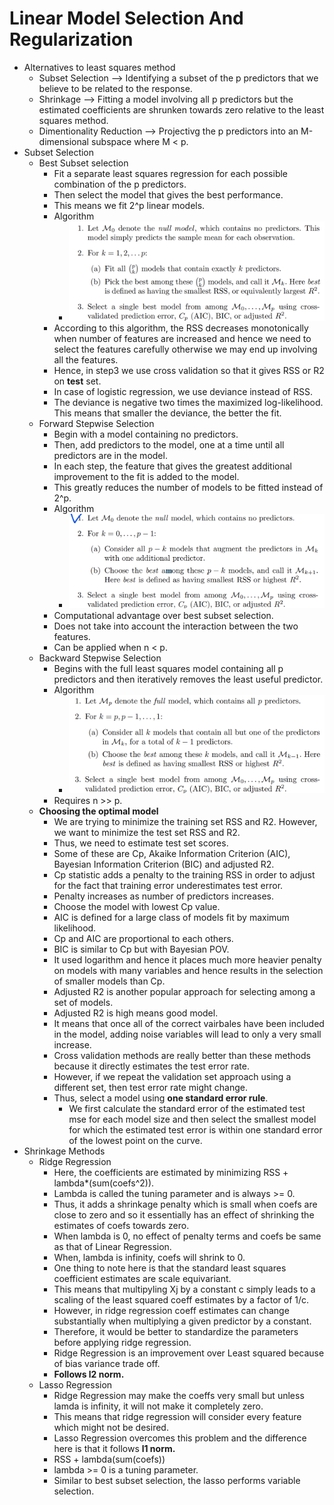 # Linear Model Selection And Regularization
* Alternatives to least squares method
    * Subset Selection --> Identifying a subset of the p predictors that we believe to be related to the response.
    * Shrinkage --> Fitting a model involving all p predictors but the estimated coefficients are shrunken towards zero relative to the least squares method.
    * Dimentionality Reduction --> Projectivg the p predictors into an M-dimensional subspace where M < p.
* Subset Selection
    * Best Subset selection
        * Fit a separate least squares regression for each possible combination of the p predictors.
        * Then select the model that gives the best performance.
        * This means we fit 2^p linear models.
        * Algorithm
            * ![Algorithm_Best_Subset_Selection](../assets/images/Algorithm_Best_Subset_Selection.png)
        * According to this algorithm, the RSS decreases monotonically when number of features are increased and hence we need to select the features carefully otherwise we may end up involving all the features.
        * Hence, in step3 we use cross validation so that it gives RSS or R2 on **test** set.
        * In case of logistic regression, we use deviance instead of RSS.
        * The deviance is negative two times the maximized log-likelihood. This means that smaller the deviance, the better the fit.
    * Forward Stepwise Selection
        * Begin with a model containing no predictors.
        * Then, add predictors to the model, one at a time until all predictors are in the model.
        * In each step, the feature that gives the greatest additional improvement to the fit is added to the model.
        * This greatly reduces the number of models to be fitted instead of 2^p.
        * Algorithm
            * ![Algorithm_Forward_Stepwise_Selection](../assets/images/Algorithm_Forward_Stepwise_Selection.png)
        * Computational advantage over best subset selection.
        * Does not take into account the interaction between the two features.
        * Can be applied when n < p.
    * Backward Stepwise Selection
        * Begins with the full least squares model containing all p predictors and then iteratively removes the least useful predictor.
        * Algorithm
            * ![Algorithm_Backward_Stepwise_Selection](../assets/images/Algorithm_Backward_Stepwise_Selection.png)
        * Requires n >> p.
    * **Choosing the optimal model**
        * We are trying to minimize the training set RSS and R2. However, we want to minimize the test set RSS and R2.
        * Thus, we need to estimate test set scores.
        * Some of these are Cp, Akaike Information Criterion (AIC), Bayesian Information Criterion (BIC) and adjusted R2.
        * Cp statistic adds a penalty to the training RSS in order to adjust for the fact that training error underestimates test error.
        * Penalty increases as number of predictors increases.
        * Choose the model with lowest Cp value.
        * AIC is defined for a large class of models fit by maximum likelihood.
        * Cp and AIC are proportional to each others.
        * BIC is similar to Cp but with Bayesian POV.
        * It used logarithm and hence it places much more heavier penalty on models with many variables and hence results in the selection of smaller models than Cp.
        * Adjusted R2 is another popular approach for selecting among a set of models.
        * Adjusted R2 is high means good model.
        * It means that once all of the correct vairbales have been included in the model, adding noise variables will lead to only a very small increase.
        * Cross validation methods are really better than these methods because it directly estimates the test error rate.
        * However, if we repeat the validation set approach using a different set, then test error rate might change.
        * Thus, select a model using **one standard error rule**.
            * We first calculate the standard error of the estimated test mse for each model size and then select the smallest model for which the estimated test error is within one standard error of the lowest point on the curve.
* Shrinkage Methods
    * Ridge Regression
        * Here, the coefficients are estimated by minimizing RSS + lambda*(sum(coefs^2)).
        * Lambda is called the tuning parameter and is always >= 0.
        * Thus, it adds a shrinkage penalty which is small when coefs are close to zero and so it essentially has an effect of shrinking the estimates of coefs towards zero.
        * When lambda is 0, no effect of penalty terms and coefs be same as that of Linear Regression.
        * When, lambda is infinity, coefs will shrink to 0.
        * One thing to note here is that the standard least squares coefficient estimates are scale equivariant.
        * This means that multipyling Xj by a constant c simply leads to a scaling of the least squared coeff estimates by a factor of 1/c.
        * However, in ridge regression coeff estimates can change substantially when multiplying a given predictor by a constant.
        * Therefore, it would be better to standardize the parameters before applying ridge regression.
        * Ridge Regression is an improvement over Least squared because of bias variance trade off.
        * **Follows l2 norm.**
    * Lasso Regression
        * Ridge Regression may make the coeffs very small but unless lamda is infinity, it will not make it completely zero.
        * This means that ridge regression will consider every feature which might not be desired.
        * Lasso Regression overcomes this problem and the difference here is that it follows **l1 norm.**
        * RSS + lambda(sum(coefs))
        * lambda >= 0 is a tuning parameter.
        * Similar to best subset selection, the lasso performs variable selection.